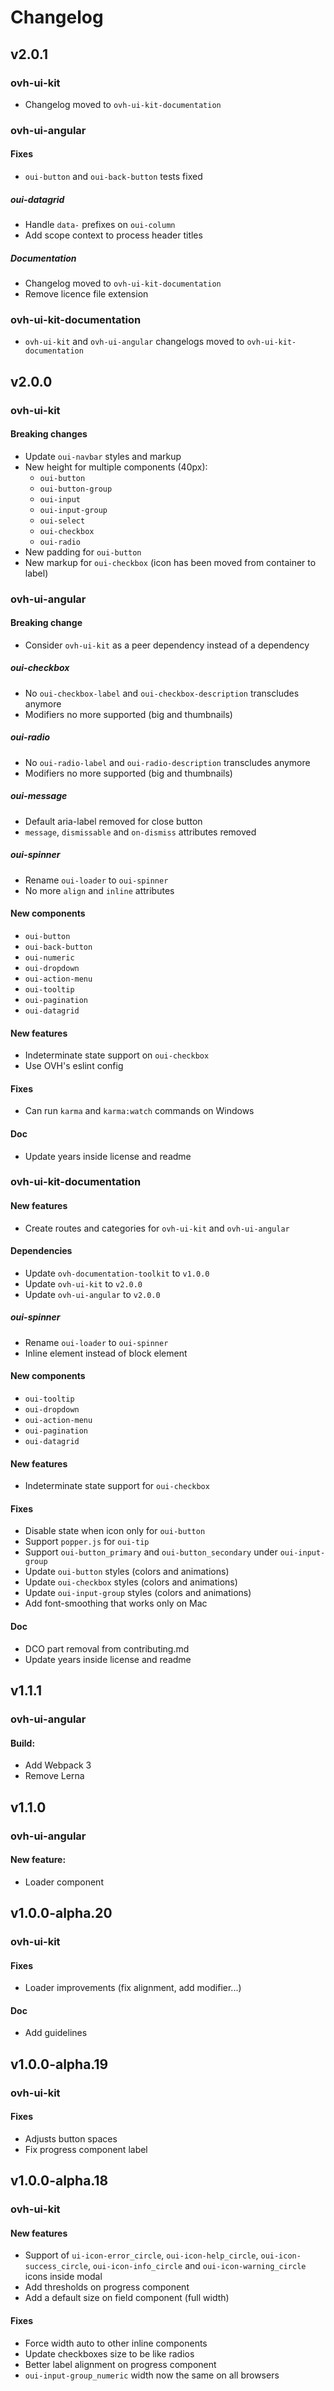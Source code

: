 # Changelog

## v2.0.1

### ovh-ui-kit

- Changelog moved to `ovh-ui-kit-documentation`

### ovh-ui-angular

#### Fixes

- `oui-button` and `oui-back-button` tests fixed

##### oui-datagrid

- Handle `data-` prefixes on `oui-column`
- Add scope context to process header titles

##### Documentation

- Changelog moved to `ovh-ui-kit-documentation`
- Remove licence file extension

### ovh-ui-kit-documentation

- `ovh-ui-kit` and `ovh-ui-angular` changelogs moved to `ovh-ui-kit-documentation`

## v2.0.0

### ovh-ui-kit

#### Breaking changes

- Update `oui-navbar` styles and markup
- New height for multiple components (40px):
    - `oui-button`
    - `oui-button-group`
    - `oui-input`
    - `oui-input-group`
    - `oui-select`
    - `oui-checkbox`
    - `oui-radio`
- New padding for `oui-button`
- New markup for `oui-checkbox` (icon has been moved from container to label)

### ovh-ui-angular

#### Breaking change
- Consider `ovh-ui-kit` as a peer dependency instead of a dependency

##### oui-checkbox
- No `oui-checkbox-label` and `oui-checkbox-description` transcludes anymore
- Modifiers no more supported (big and thumbnails)

##### oui-radio
- No `oui-radio-label` and `oui-radio-description` transcludes anymore
- Modifiers no more supported (big and thumbnails)

##### oui-message
- Default aria-label removed for close button
- `message`, `dismissable` and `on-dismiss` attributes removed

##### oui-spinner
- Rename `oui-loader` to `oui-spinner`
- No more `align` and `inline` attributes

#### New components
- `oui-button`
- `oui-back-button`
- `oui-numeric`
- `oui-dropdown`
- `oui-action-menu`
- `oui-tooltip`
- `oui-pagination`
- `oui-datagrid`

#### New features
- Indeterminate state support on `oui-checkbox`
- Use OVH's eslint config

#### Fixes
- Can run `karma` and `karma:watch` commands on Windows

#### Doc
- Update years inside license and readme

### ovh-ui-kit-documentation

#### New features
- Create routes and categories for `ovh-ui-kit` and `ovh-ui-angular`

#### Dependencies
- Update `ovh-documentation-toolkit` to `v1.0.0`
- Update `ovh-ui-kit` to `v2.0.0`
- Update `ovh-ui-angular` to `v2.0.0`

##### oui-spinner
- Rename `oui-loader` to `oui-spinner`
- Inline element instead of block element

#### New components
- `oui-tooltip`
- `oui-dropdown`
- `oui-action-menu`
- `oui-pagination`
- `oui-datagrid`

#### New features
- Indeterminate state support for `oui-checkbox`

#### Fixes
- Disable state when icon only for `oui-button`
- Support `popper.js` for `oui-tip`
- Support `oui-button_primary` and `oui-button_secondary` under `oui-input-group`
- Update `oui-button` styles (colors and animations)
- Update `oui-checkbox` styles (colors and animations)
- Update `oui-input-group` styles (colors and animations)
- Add font-smoothing that works only on Mac

#### Doc
- DCO part removal from contributing.md
- Update years inside license and readme

## v1.1.1

### ovh-ui-angular

#### Build:

- Add Webpack 3
- Remove Lerna

## v1.1.0

### ovh-ui-angular

#### New feature:

- Loader component

## v1.0.0-alpha.20

### ovh-ui-kit

#### Fixes

- Loader improvements (fix alignment, add modifier...)

#### Doc

- Add guidelines

## v1.0.0-alpha.19

### ovh-ui-kit

#### Fixes
- Adjusts button spaces
- Fix progress component label

## v1.0.0-alpha.18

### ovh-ui-kit

#### New features
- Support of `ui-icon-error_circle`, `oui-icon-help_circle`, `oui-icon-success_circle`, `oui-icon-info_circle` and `oui-icon-warning_circle` icons inside modal
- Add thresholds on progress component
- Add a default size on field component (full width)

#### Fixes
- Force width auto to other inline components
- Update checkboxes size to be like radios
- Better label alignment on progress component
- `oui-input-group_numeric` width now the same on all browsers
